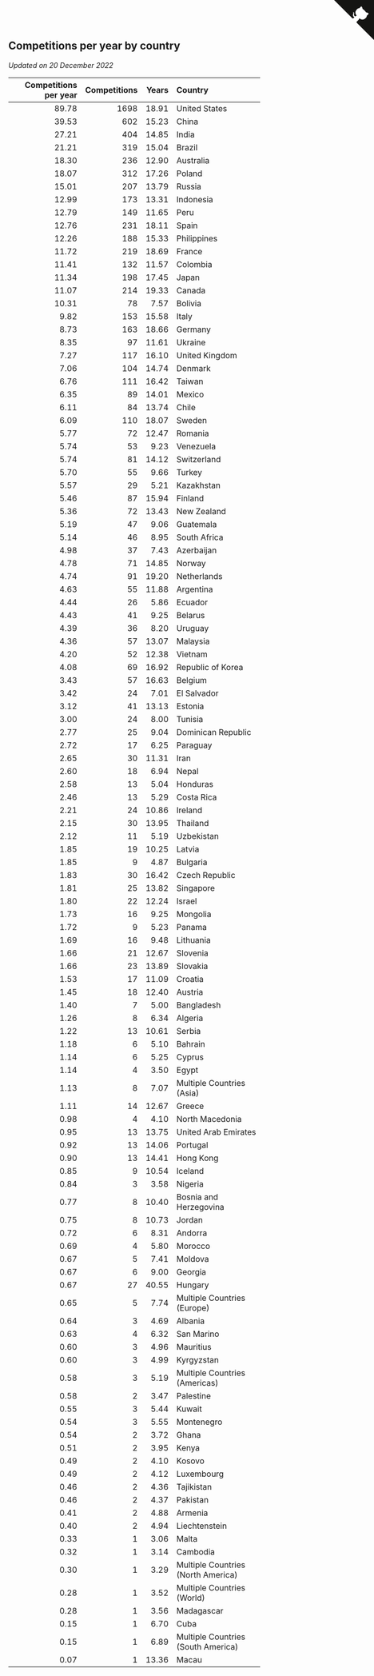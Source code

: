 ## Competitions per year by country

*Updated on 20 December 2022*

| Competitions per year | Competitions | Years | Country |
| ---: | ---: | ---: | :--- |
| 89.78 | 1698 | 18.91 | United States |
| 39.53 | 602 | 15.23 | China |
| 27.21 | 404 | 14.85 | India |
| 21.21 | 319 | 15.04 | Brazil |
| 18.30 | 236 | 12.90 | Australia |
| 18.07 | 312 | 17.26 | Poland |
| 15.01 | 207 | 13.79 | Russia |
| 12.99 | 173 | 13.31 | Indonesia |
| 12.79 | 149 | 11.65 | Peru |
| 12.76 | 231 | 18.11 | Spain |
| 12.26 | 188 | 15.33 | Philippines |
| 11.72 | 219 | 18.69 | France |
| 11.41 | 132 | 11.57 | Colombia |
| 11.34 | 198 | 17.45 | Japan |
| 11.07 | 214 | 19.33 | Canada |
| 10.31 | 78 | 7.57 | Bolivia |
| 9.82 | 153 | 15.58 | Italy |
| 8.73 | 163 | 18.66 | Germany |
| 8.35 | 97 | 11.61 | Ukraine |
| 7.27 | 117 | 16.10 | United Kingdom |
| 7.06 | 104 | 14.74 | Denmark |
| 6.76 | 111 | 16.42 | Taiwan |
| 6.35 | 89 | 14.01 | Mexico |
| 6.11 | 84 | 13.74 | Chile |
| 6.09 | 110 | 18.07 | Sweden |
| 5.77 | 72 | 12.47 | Romania |
| 5.74 | 53 | 9.23 | Venezuela |
| 5.74 | 81 | 14.12 | Switzerland |
| 5.70 | 55 | 9.66 | Turkey |
| 5.57 | 29 | 5.21 | Kazakhstan |
| 5.46 | 87 | 15.94 | Finland |
| 5.36 | 72 | 13.43 | New Zealand |
| 5.19 | 47 | 9.06 | Guatemala |
| 5.14 | 46 | 8.95 | South Africa |
| 4.98 | 37 | 7.43 | Azerbaijan |
| 4.78 | 71 | 14.85 | Norway |
| 4.74 | 91 | 19.20 | Netherlands |
| 4.63 | 55 | 11.88 | Argentina |
| 4.44 | 26 | 5.86 | Ecuador |
| 4.43 | 41 | 9.25 | Belarus |
| 4.39 | 36 | 8.20 | Uruguay |
| 4.36 | 57 | 13.07 | Malaysia |
| 4.20 | 52 | 12.38 | Vietnam |
| 4.08 | 69 | 16.92 | Republic of Korea |
| 3.43 | 57 | 16.63 | Belgium |
| 3.42 | 24 | 7.01 | El Salvador |
| 3.12 | 41 | 13.13 | Estonia |
| 3.00 | 24 | 8.00 | Tunisia |
| 2.77 | 25 | 9.04 | Dominican Republic |
| 2.72 | 17 | 6.25 | Paraguay |
| 2.65 | 30 | 11.31 | Iran |
| 2.60 | 18 | 6.94 | Nepal |
| 2.58 | 13 | 5.04 | Honduras |
| 2.46 | 13 | 5.29 | Costa Rica |
| 2.21 | 24 | 10.86 | Ireland |
| 2.15 | 30 | 13.95 | Thailand |
| 2.12 | 11 | 5.19 | Uzbekistan |
| 1.85 | 19 | 10.25 | Latvia |
| 1.85 | 9 | 4.87 | Bulgaria |
| 1.83 | 30 | 16.42 | Czech Republic |
| 1.81 | 25 | 13.82 | Singapore |
| 1.80 | 22 | 12.24 | Israel |
| 1.73 | 16 | 9.25 | Mongolia |
| 1.72 | 9 | 5.23 | Panama |
| 1.69 | 16 | 9.48 | Lithuania |
| 1.66 | 21 | 12.67 | Slovenia |
| 1.66 | 23 | 13.89 | Slovakia |
| 1.53 | 17 | 11.09 | Croatia |
| 1.45 | 18 | 12.40 | Austria |
| 1.40 | 7 | 5.00 | Bangladesh |
| 1.26 | 8 | 6.34 | Algeria |
| 1.22 | 13 | 10.61 | Serbia |
| 1.18 | 6 | 5.10 | Bahrain |
| 1.14 | 6 | 5.25 | Cyprus |
| 1.14 | 4 | 3.50 | Egypt |
| 1.13 | 8 | 7.07 | Multiple Countries (Asia) |
| 1.11 | 14 | 12.67 | Greece |
| 0.98 | 4 | 4.10 | North Macedonia |
| 0.95 | 13 | 13.75 | United Arab Emirates |
| 0.92 | 13 | 14.06 | Portugal |
| 0.90 | 13 | 14.41 | Hong Kong |
| 0.85 | 9 | 10.54 | Iceland |
| 0.84 | 3 | 3.58 | Nigeria |
| 0.77 | 8 | 10.40 | Bosnia and Herzegovina |
| 0.75 | 8 | 10.73 | Jordan |
| 0.72 | 6 | 8.31 | Andorra |
| 0.69 | 4 | 5.80 | Morocco |
| 0.67 | 5 | 7.41 | Moldova |
| 0.67 | 6 | 9.00 | Georgia |
| 0.67 | 27 | 40.55 | Hungary |
| 0.65 | 5 | 7.74 | Multiple Countries (Europe) |
| 0.64 | 3 | 4.69 | Albania |
| 0.63 | 4 | 6.32 | San Marino |
| 0.60 | 3 | 4.96 | Mauritius |
| 0.60 | 3 | 4.99 | Kyrgyzstan |
| 0.58 | 3 | 5.19 | Multiple Countries (Americas) |
| 0.58 | 2 | 3.47 | Palestine |
| 0.55 | 3 | 5.44 | Kuwait |
| 0.54 | 3 | 5.55 | Montenegro |
| 0.54 | 2 | 3.72 | Ghana |
| 0.51 | 2 | 3.95 | Kenya |
| 0.49 | 2 | 4.10 | Kosovo |
| 0.49 | 2 | 4.12 | Luxembourg |
| 0.46 | 2 | 4.36 | Tajikistan |
| 0.46 | 2 | 4.37 | Pakistan |
| 0.41 | 2 | 4.88 | Armenia |
| 0.40 | 2 | 4.94 | Liechtenstein |
| 0.33 | 1 | 3.06 | Malta |
| 0.32 | 1 | 3.14 | Cambodia |
| 0.30 | 1 | 3.29 | Multiple Countries (North America) |
| 0.28 | 1 | 3.52 | Multiple Countries (World) |
| 0.28 | 1 | 3.56 | Madagascar |
| 0.15 | 1 | 6.70 | Cuba |
| 0.15 | 1 | 6.89 | Multiple Countries (South America) |
| 0.07 | 1 | 13.36 | Macau |


<a href="https://github.com/jonatanklosko/wca_statistics" class="github-corner" aria-label="View source on Github"><svg width="80" height="80" viewBox="0 0 250 250" style="fill:#151513; color:#fff; position: absolute; top: 0; border: 0; right: 0;" aria-hidden="true"><path d="M0,0 L115,115 L130,115 L142,142 L250,250 L250,0 Z"></path><path d="M128.3,109.0 C113.8,99.7 119.0,89.6 119.0,89.6 C122.0,82.7 120.5,78.6 120.5,78.6 C119.2,72.0 123.4,76.3 123.4,76.3 C127.3,80.9 125.5,87.3 125.5,87.3 C122.9,97.6 130.6,101.9 134.4,103.2" fill="currentColor" style="transform-origin: 130px 106px;" class="octo-arm"></path><path d="M115.0,115.0 C114.9,115.1 118.7,116.5 119.8,115.4 L133.7,101.6 C136.9,99.2 139.9,98.4 142.2,98.6 C133.8,88.0 127.5,74.4 143.8,58.0 C148.5,53.4 154.0,51.2 159.7,51.0 C160.3,49.4 163.2,43.6 171.4,40.1 C171.4,40.1 176.1,42.5 178.8,56.2 C183.1,58.6 187.2,61.8 190.9,65.4 C194.5,69.0 197.7,73.2 200.1,77.6 C213.8,80.2 216.3,84.9 216.3,84.9 C212.7,93.1 206.9,96.0 205.4,96.6 C205.1,102.4 203.0,107.8 198.3,112.5 C181.9,128.9 168.3,122.5 157.7,114.1 C157.9,116.9 156.7,120.9 152.7,124.9 L141.0,136.5 C139.8,137.7 141.6,141.9 141.8,141.8 Z" fill="currentColor" class="octo-body"></path></svg></a><style>.github-corner:hover .octo-arm{animation:octocat-wave 560ms ease-in-out}@keyframes octocat-wave{0%,100%{transform:rotate(0)}20%,60%{transform:rotate(-25deg)}40%,80%{transform:rotate(10deg)}}@media (max-width:500px){.github-corner:hover .octo-arm{animation:none}.github-corner .octo-arm{animation:octocat-wave 560ms ease-in-out}}</style>
